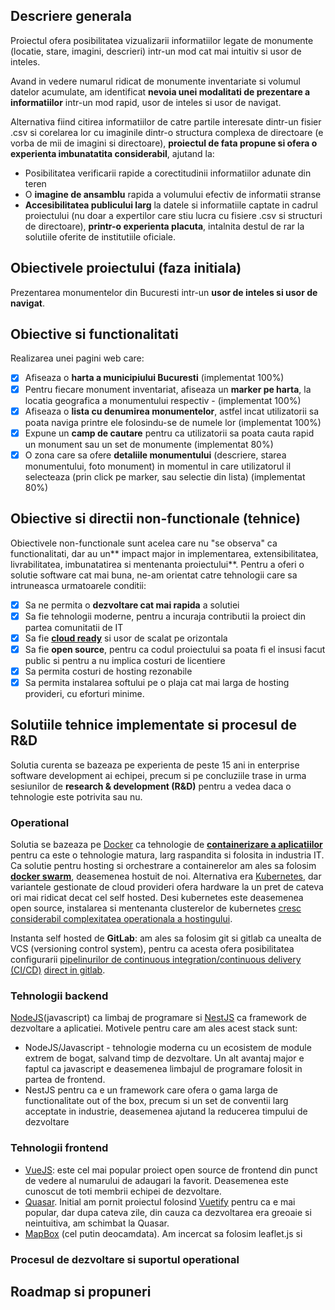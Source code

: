 
## Descriere generala
Proiectul ofera posibilitatea vizualizarii informatiilor legate de monumente (locatie, stare, imagini, descrieri) intr-un mod cat mai intuitiv si usor de inteles. 

Avand in vedere numarul ridicat de monumente inventariate si volumul datelor acumulate, am identificat **nevoia unei modalitati de prezentare a informatiilor** intr-un mod rapid, usor de inteles si usor de navigat. 

Alternativa fiind citirea informatiilor de catre partile interesate dintr-un fisier .csv si corelarea lor cu imaginile dintr-o structura complexa de directoare (e vorba de mii de imagini si directoare), **proiectul de fata propune si ofera o experienta imbunatatita considerabil**, ajutand la:
* Posibilitatea verificarii rapide a corectitudinii informatiilor adunate din teren
* O **imagine de ansamblu** rapida a volumului efectiv de informatii stranse
* **Accesibilitatea publicului larg** la datele si informatiile captate in cadrul proiectului (nu doar a expertilor care stiu lucra cu fisiere .csv si structuri de directoare), **printr-o experienta placuta**, intalnita destul de rar la solutiile oferite de institutiile oficiale.

  
## Obiectivele proiectului (faza initiala)
Prezentarea monumentelor din Bucuresti intr-un **usor de inteles si usor de navigat**.


## Obiective si functionalitati
Realizarea unei pagini web care:
- [x] Afiseaza o **harta a municipiului Bucuresti** (implementat 100%)
- [x] Pentru fiecare monument inventariat, afiseaza un **marker pe harta**, la locatia geografica a monumentului respectiv - (implementat 100%)
- [x] Afiseaza o **lista cu denumirea monumentelor**, astfel incat utilizatorii sa poata naviga printre ele folosindu-se de numele lor (implementat 100%)
- [X] Expune un **camp de cautare** pentru ca utilizatorii sa poata cauta rapid un monument sau un set de monumente (implementat 80%)
- [x] O zona care sa ofere **detaliile monumentului** (descriere, starea monumentului, foto monument) in momentul in care utilizatorul il selecteaza (prin click pe marker, sau selectie din lista) (implementat 80%)

## Obiective si directii non-functionale (tehnice)
Obiectivele non-functionale sunt acelea care nu "se observa" ca functionalitati, dar au un** impact major in implementarea, extensibilitatea, livrabilitatea, imbunatatirea si mentenanta proiectului**. 
Pentru a oferi o solutie software cat mai buna, ne-am orientat catre tehnologii care sa intruneasca urmatoarele conditii:
- [x] Sa ne permita o **dezvoltare cat mai rapida** a solutiei
- [x] Sa fie tehnologii moderne, pentru a incuraja contributii la proiect din partea comunitatii de IT
- [x] Sa fie **[cloud ready](https://blog.luminanetworks.com/what-does-cloud-ready-mean)** si usor de scalat pe orizontala
- [x] Sa fie **open source**, pentru ca codul proiectului sa poata fi el insusi facut public si pentru a nu implica costuri de licentiere
- [x] Sa permita costuri de hosting rezonabile
- [x] Sa permita instalarea softului pe o plaja cat mai larga de hosting provideri, cu eforturi minime.

## Solutiile tehnice implementate si procesul de R&D
Solutia curenta se bazeaza pe experienta de peste 15 ani in enterprise software development ai echipei, precum si pe concluziile trase in urma sesiunilor de **research & development (R&D)** pentru a vedea daca o tehnologie este potrivita sau nu.

### Operational
Solutia se bazeaza pe [Docker](https://www.docker.com/) ca tehnologie de **[containerizare a aplicatiilor](https://www.parkmycloud.com/blog/application-containerization/)** pentru ca este o tehnologie matura, larg raspandita si folosita in industria IT.
Ca solutie pentru hosting si orchestrare a containerelor am ales sa folosim **[docker swarm](https://docs.docker.com/engine/swarm/)**, deasemenea hostuit de noi. Alternativa era [Kubernetes](https://kubernetes.io/), dar variantele gestionate de cloud provideri ofera hardware la un pret de cateva ori mai ridicat decat cel self hosted. Desi kubernetes este deasemenea open source, instalarea si mentenanta clusterelor de kubernetes [cresc considerabil complexitatea operationala a hostingului](https://gist.github.com/jonathan-kosgei/dac620fed9d9aeec35050bcc0a146647).

Instanta self hosted de **GitLab**: am ales sa folosim git si gitlab ca unealta de VCS (versioning control system), pentru ca acesta ofera posibilitatea configurarii [pipelinurilor de continuous integration/continuous delivery (CI/CD)](https://semaphoreci.com/blog/cicd-pipeline) [direct in gitlab](https://docs.gitlab.com/ee/ci/).

### Tehnologii backend

[NodeJS](https://nodejs.org/en/)(javascript) ca limbaj de programare si [NestJS](https://nestjs.com/) ca framework de dezvoltare a aplicatiei. Motivele pentru care am ales acest stack sunt:
- NodeJS/Javascript - tehnologie moderna cu un ecosistem de module extrem de bogat, salvand timp de dezvoltare. Un alt avantaj major e faptul ca javascript e deasemenea limbajul de programare folosit in partea de frontend.
- NestJS pentru ca e un framework care ofera o gama larga de functionalitate out of the box, precum si un set de conventii larg acceptate in industrie, deasemenea ajutand la reducerea timpului de dezvoltare

### Tehnologii frontend
- [VueJS](https://vuejs.org/): este cel mai popular proiect open source de frontend din punct de vedere al numarului de adaugari la favorit. Deasemenea este cunoscut de toti membrii echipei de dezvoltare.
- [Quasar](https://quasar.dev/). Initial am pornit proiectul folosind [Vuetify](https://vuetifyjs.com/en/) pentru ca e mai popular, dar dupa cateva zile, din cauza ca dezvoltarea era greoaie si neintuitiva, am schimbat la Quasar.
- [MapBox](https://www.mapbox.com/) (cel putin deocamdata). Am incercat sa folosim leaflet.js si 

### Procesul de dezvoltare si suportul operational

## Roadmap si propuneri